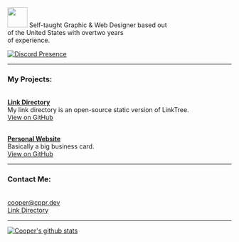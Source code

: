 <img height="45" src="https://user-images.githubusercontent.com/54509461/115132701-03258c00-9fc8-11eb-8ea9-027233f6ba7c.png"/>
Self-taught Graphic & Web Designer based out<br>of the United States with overtwo years<br>of experience.<br>

[![Discord Presence](https://lanyard.cnrad.dev/api/307273393600724994)](https://discord.com/users/307273393600724994)

___

### My Projects:

<br><a href="https://directory.cppr.dev">**Link Directory**</a><br>
My link directory is an open-source static version of LinkTree.<br>
<a href="https://github.com/cooper25/directory">View on GitHub</a>

<br><a href="https://cppr.dev">**Personal Website**</a><br>
Basically a big business card.<br>
<a href="https://github.com/cooper25/portfolio2021">View on GitHub</a>

___

### Contact Me:

<br><a href="mailto:cooper@cppr.dev">cooper@cppr.dev</a><br>
<a href="https://directory.cppr.dev">Link Directory</a>

___

[![Cooper's github stats](https://github-readme-stats.vercel.app/api?username=cooper25)](https://github.com/anuraghazra/github-readme-stats)
